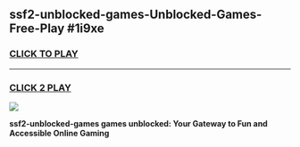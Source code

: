
## ssf2-unblocked-games-Unblocked-Games-Free-Play #1i9xe
<h3>
<a href="https://us.freeplayer.one?title=ssf2-unblocked-games&ref=9M">CLICK TO PLAY</a></h3>
<hr>

<h3>
<a href="https://us.freeplayer.one?title=ssf2-unblocked-games&ref=9M">CLICK 2 PLAY</a>
  
</h3>

<a href="https://us.freeplayer.one?title=ssf2-unblocked-games&ref=9M"><img src="https://clearcache.store/games.png"></a>


**ssf2-unblocked-games games unblocked: Your Gateway to Fun and Accessible Online Gaming**
